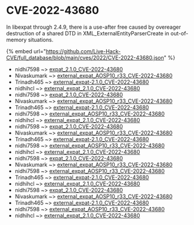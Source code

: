 # CVE-2022-43680

In libexpat through 2.4.9, there is a use-after free caused by overeager destruction of a shared DTD in XML_ExternalEntityParserCreate in out-of-memory situations.

{% embed url="https://github.com/Live-Hack-CVE/full_database/blob/main/cves/2022/CVE-2022-43680.json" %}


* nidhi7598 ~> [expat_2.1.0_CVE-2022-43680](https://www.alice-snow.ru/2022/database/cve-2022-43680/expat_2.1.0_cve-2022-43680-nidhi7598)
* Nivaskumark ~> [external_expat_AOSP10_r33_CVE-2022-43680](https://www.alice-snow.ru/2022/database/cve-2022-43680/external_expat_aosp10_r33_cve-2022-43680-nivaskumark)
* Trinadh465 ~> [external_expat-2.1.0_CVE-2022-43680](https://www.alice-snow.ru/2022/database/cve-2022-43680/external_expat-2.1.0_cve-2022-43680-trinadh465)
* nidhihcl ~> [external_expat_2.1.0_CVE-2022-43680](https://www.alice-snow.ru/2022/database/cve-2022-43680/external_expat_2.1.0_cve-2022-43680-nidhihcl)
* nidhi7598 ~> [expat_2.1.0_CVE-2022-43680](https://www.alice-snow.ru/2022/database/cve-2022-43680/expat_2.1.0_cve-2022-43680-nidhi7598)
* Nivaskumark ~> [external_expat_AOSP10_r33_CVE-2022-43680](https://www.alice-snow.ru/2022/database/cve-2022-43680/external_expat_aosp10_r33_cve-2022-43680-nivaskumark)
* Trinadh465 ~> [external_expat-2.1.0_CVE-2022-43680](https://www.alice-snow.ru/2022/database/cve-2022-43680/external_expat-2.1.0_cve-2022-43680-trinadh465)
* nidhi7598 ~> [external_expat_AOSP10_r33_CVE-2022-43680](https://www.alice-snow.ru/2022/database/cve-2022-43680/external_expat_aosp10_r33_cve-2022-43680-nidhi7598)
* nidhihcl ~> [external_expat_2.1.0_CVE-2022-43680](https://www.alice-snow.ru/2022/database/cve-2022-43680/external_expat_2.1.0_cve-2022-43680-nidhihcl)
* nidhi7598 ~> [expat_2.1.0_CVE-2022-43680](https://www.alice-snow.ru/2022/database/cve-2022-43680/expat_2.1.0_cve-2022-43680-nidhi7598)
* Nivaskumark ~> [external_expat_AOSP10_r33_CVE-2022-43680](https://www.alice-snow.ru/2022/database/cve-2022-43680/external_expat_aosp10_r33_cve-2022-43680-nivaskumark)
* Trinadh465 ~> [external_expat-2.1.0_CVE-2022-43680](https://www.alice-snow.ru/2022/database/cve-2022-43680/external_expat-2.1.0_cve-2022-43680-trinadh465)
* nidhi7598 ~> [external_expat_AOSP10_r33_CVE-2022-43680](https://www.alice-snow.ru/2022/database/cve-2022-43680/external_expat_aosp10_r33_cve-2022-43680-nidhi7598)
* nidhihcl ~> [external_expat_2.1.0_CVE-2022-43680](https://www.alice-snow.ru/2022/database/cve-2022-43680/external_expat_2.1.0_cve-2022-43680-nidhihcl)
* nidhi7598 ~> [expat_2.1.0_CVE-2022-43680](https://www.alice-snow.ru/2022/database/cve-2022-43680/expat_2.1.0_cve-2022-43680-nidhi7598)
* Nivaskumark ~> [external_expat_AOSP10_r33_CVE-2022-43680](https://www.alice-snow.ru/2022/database/cve-2022-43680/external_expat_aosp10_r33_cve-2022-43680-nivaskumark)
* nidhi7598 ~> [external_expat_AOSP10_r33_CVE-2022-43680](https://www.alice-snow.ru/2022/database/cve-2022-43680/external_expat_aosp10_r33_cve-2022-43680-nidhi7598)
* Trinadh465 ~> [external_expat-2.1.0_CVE-2022-43680](https://www.alice-snow.ru/2022/database/cve-2022-43680/external_expat-2.1.0_cve-2022-43680-trinadh465)
* nidhihcl ~> [external_expat_2.1.0_CVE-2022-43680](https://www.alice-snow.ru/2022/database/cve-2022-43680/external_expat_2.1.0_cve-2022-43680-nidhihcl)
* nidhi7598 ~> [expat_2.1.0_CVE-2022-43680](https://www.alice-snow.ru/2022/database/cve-2022-43680/expat_2.1.0_cve-2022-43680-nidhi7598)
* Nivaskumark ~> [external_expat_AOSP10_r33_CVE-2022-43680](https://www.alice-snow.ru/2022/database/cve-2022-43680/external_expat_aosp10_r33_cve-2022-43680-nivaskumark)
* Trinadh465 ~> [external_expat-2.1.0_CVE-2022-43680](https://www.alice-snow.ru/2022/database/cve-2022-43680/external_expat-2.1.0_cve-2022-43680-trinadh465)
* nidhi7598 ~> [external_expat_AOSP10_r33_CVE-2022-43680](https://www.alice-snow.ru/2022/database/cve-2022-43680/external_expat_aosp10_r33_cve-2022-43680-nidhi7598)
* nidhihcl ~> [external_expat_2.1.0_CVE-2022-43680](https://www.alice-snow.ru/2022/database/cve-2022-43680/external_expat_2.1.0_cve-2022-43680-nidhihcl)